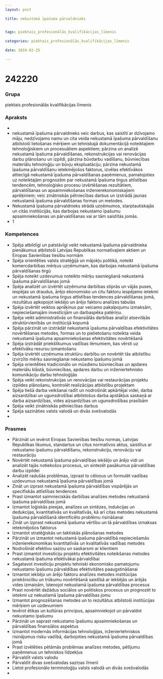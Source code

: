 ```yaml
---
layout: post
    
title: nekustamā īpašuma pārvaldnieks

    
tags: piektais_profesionālās_kvalifikācijas_līmenis
    
categories: piektais_profesionālās_kvalifikācijas_līmenis
    
date: 2016-02-25
    
---
```

# 242220

### Grupa
piektais profesionālās kvalifikācijas līmenis


### Apraksts

* 
* nekustamā īpašuma pārvaldnieks veic darbus, kas saistīti ar dzīvojamo māju, nedzīvojamo namu un cita veida nekustamā īpašuma pārvaldīšanu atbilstoši lietošanas mērķiem un tehniskajā dokumentācijā noteiktajiem tehnoloģiskiem un procesuāliem aspektiem; pārzina un analizē nekustamā īpašuma pārvaldīšanas, rekonstrukcijas vai renovācijas darbu plānošanu un izpildi, pārzina būvdarbu vadīšanu, būvniecības materiālu tehnoloģiju un būvju ekspluatāciju; pārzina nekustamā īpašuma pārvaldīšanu ietekmējošos faktorus, izvēlas efektīvākos attiecīgā nekustamā īpašuma pārvaldīšanas paņēmienus, pamatojoties uz noteiktajām prognozēm par nekustamā īpašuma tirgus attīstības tendencēm, tehnoloģisko procesu izvērtēšanas rezultātiem, pārvaldīšanas un apsaimniekošanas inženierekonomiskajiem aprēķiniem; veic zinātniskās pētniecības darbus un izstrādā jaunas nekustamā īpašuma pārvaldīšanas formas un metodes. 
* 	Nekustamā īpašuma pārvaldnieks strādā uzņēmumos, starptautiskajās un citās institūcijās, kas darbojas nekustamo īpašumu apsaimniekošanas un pārvaldīšanas vai ar tām saistītās jomās. 
* 	1 

### Kompetences

* Spēja atbildīgi un patstāvīgi veikt nekustamā īpašuma pārvaldnieka pienākumus atbilstoši Latvijas Republikas normatīvajiem aktiem un Eiropas Savienības tiesību normām
* Spēja orientēties valsts stratēģijā un mājokļu politikā, noteikt komercdarbības mērķus uzņēmumam, kas darbojas nekustamā īpašuma pārvaldīšanas tirgū
* Spēja noteikt uzdevumus noteikto mērķu sasniegšanā nekustamā īpašuma pārvaldīšanas jomā
* Spēja analizēt un izvērtēt uzņēmuma darbības stiprās un vājās puses, iespējas un draudus, ārējo ekonomisko un citu faktoru iespējamo ietekmi un nekustamā īpašuma tirgus attīstības tendences pārvaldīšanas jomā, rezultātus apkopojot iekšējo un ārējo faktoru analīzes tabulās
* Spēja izvērtēt veiktos aprēķinus par veicamo pakalpojumu izmaksām, nepieciešamajām investīcijām un darbaspēka patēriņu.
*  Spēja veikt administratīvās un finansiālās darbības analīzi atsevišķās struktūrvienībās un institūcijā kopumā
* Spēja pārzināt un izstrādāt nekustamā īpašuma pārvaldības efektivitātes novērtēšanas metodes, formas un to pielietošanu noteikta veida nekustamā īpašuma apsaimniekošanas efektivitātes novērtēšanā
* Spēja izstrādāt priekšlikumus vadības lēmumiem, kas vērsti uz efektīvāku resursu izmantošanu
* Spēja izvērtēt uzņēmuma struktūru darbību un novērtēt tās atbilstību izvirzīto mērķu sasniegšanai nekustamo īpašumu jomā
* Spēja orientēties tradicionālo un mūsdienu būvniecības un apdares materiālu klāstā, būvniecības, apdares darbu un inženiertehnisko komunikāciju darbu tehnoloģijās
* Spēja veikt rekonstrukcijas un renovācijas vai restaurācijas projektu izpildes plānošanu, kontrolēt realizācijas atbilstību projektam
* Spēja tiešā darba veikšanai radīt un nodrošināt apkārtējai videi, darba aizsardzībai un ugunsdrošībai atbilstošus darba apstākļus saskaņā ar darba aizsardzības, vides aizsardzības un ugunsdrošības prasībām
* Spēja veikt zinātniskās pētniecības darbus
* Spēja sazināties valsts valodā un divās svešvalodās
* 

### Prasmes 
* Pārzināt un ievērot Eiropas Savienības tiesību normas, Latvijas Republikas likumus, standartus un citus normatīvos aktus, saistītus ar nekustamo īpašumu pārvaldīšanu, rekonstrukciju, renovāciju vai restaurāciju
* Novērtēt nekustamā īpašuma pārvaldības iekšējo un ārējo vidi un analizēt tajās notiekošos procesus, un sintezēt pasākumus pārvaldības darbu izpildei
* Analizēt radušās problēmas, izprast to cēloņus un formulēt vadības uzdevumus nekustamā īpašuma pārvaldības jomā
* Zināt un izprast nekustamā īpašuma pārvaldības vispārējās un specifiskās attīstības tendences
* Prast izmantot saimnieciskās darbības analīzes metodes nekustamā īpašuma pārvaldības jomā
* Izmantot loģiskās pieejas, analīzes un sintēzes, indukcijas un dedukcijas, kvantitatīvās un kvalitatīvās, kā arī citas metodes nekustamā īpašuma pārvaldīšanā identificēto problēmu risināšanai
* Zināt un izprast nekustamā īpašuma vērtību un tā pārvaldības izmaksas ietekmējošos faktorus
* Izmantot stratēģiskās un taktiskās plānošanas metodes
* Pārzināt un izmantot nekustamā īpašuma pārvaldībā nepieciešamās inženierekonomikas kvantitatīvās un kvalitatīvās vadības metodes
* Nodrošināt efektīvu saziņu un saskarsmi ar klientiem
* Prast izmantot investīciju projektu efektivitātes noteikšanas metodes nekustamā īpašuma efektīvākai pārvaldībai
* Sagatavot investīciju projektu tehniski ekonomisko pamatojumu nekustamo īpašumu pārvaldības efektivitātes paaugstināšanai
* Izmantot iekšējo un ārējo faktoru analīzes metodes institūcijas priekšrocību un trūkumu novērtēšanā saistībā ar iekšējās un ārējās vides izmaiņām, īstenojot nekustamā īpašuma pārvaldības procesus
* Prast novērtēt dažādus sociālos un politiskos procesus un prognozēt to ietekmi uz nekustamā īpašuma pārvaldības jomu
* Izmantot prognozēšanas metodes un to rezultātus atbilstoši institūcijas mērķiem un uzdevumiem
* Ievērot ētikas un kultūras principus, apsaimniekojot un pārvaldot nekustamo īpašumu
* Pārzināt un saprast nekustamo īpašumu apsaimniekošanas un pārvaldības finansiālos aspektus
* Izmantot modernās informācijas tehnoloģijas, inženiertehniskos risinājumus risku vadībā, darbojoties nekustamā īpašuma pārvaldības jomā
* Prast izvēlēties pētāmās problēmas analīzes metodes, pētījumu paņēmienus un tehniskos līdzekļus
* Pārvaldīt valsts valodu
* Pārvaldīt divas svešvalodas saziņas līmenī
* Lietot profesionālo terminoloģiju valsts valodā un divās svešvalodās
* 